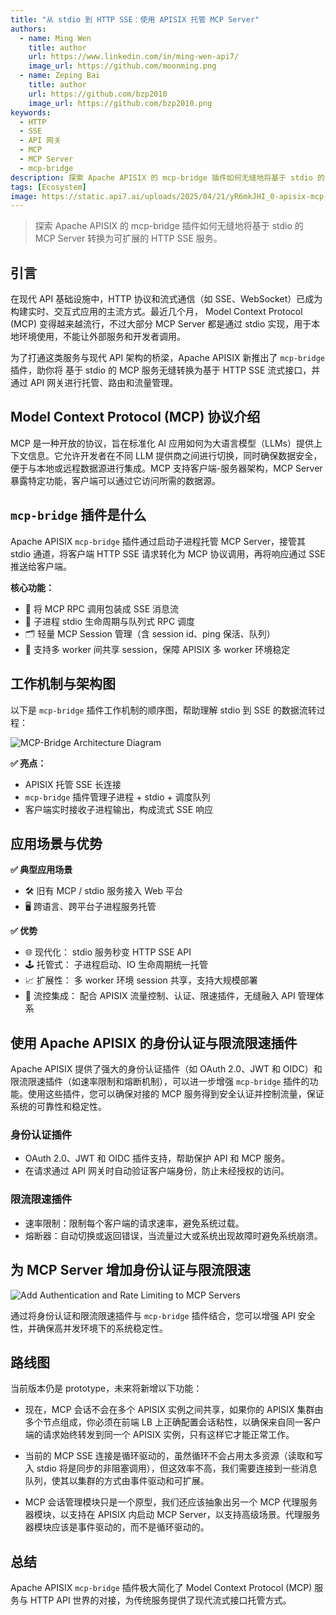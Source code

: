 ```yaml
---
title: "从 stdio 到 HTTP SSE：使用 APISIX 托管 MCP Server"
authors:
  - name: Ming Wen
    title: author
    url: https://www.linkedin.com/in/ming-wen-api7/
    image_url: https://github.com/moonming.png
  - name: Zeping Bai
    title: author
    url: https://github.com/bzp2010
    image_url: https://github.com/bzp2010.png
keywords:
  - HTTP
  - SSE
  - API 网关
  - MCP
  - MCP Server
  - mcp-bridge
description: 探索 Apache APISIX 的 mcp-bridge 插件如何无缝地将基于 stdio 的 MCP Server 转换为可扩展的 HTTP SSE 服务。了解如何通过身份认证增强 API 安全性，通过限流提高系统可靠性，同时为云原生架构优化 MCP 服务。
tags: [Ecosystem]
image: https://static.api7.ai/uploads/2025/04/21/yR6mkJHI_0-apisix-mcp-server-cover.webp
---
```


>探索 Apache APISIX 的 mcp-bridge 插件如何无缝地将基于 stdio 的 MCP Server 转换为可扩展的 HTTP SSE 服务。

<!--truncate-->

## 引言

在现代 API 基础设施中，HTTP 协议和流式通信（如 SSE、WebSocket）已成为构建实时、交互式应用的主流方式。最近几个月， Model Context Protocol (MCP) 变得越来越流行，不过大部分 MCP Server 都是通过 stdio 实现，用于本地环境使用，不能让外部服务和开发者调用。

为了打通这类服务与现代 API 架构的桥梁，Apache APISIX 新推出了 `mcp-bridge` 插件，助你将 基于 stdio 的 MCP 服务无缝转换为基于 HTTP SSE 流式接口，并通过 API 网关进行托管、路由和流量管理。

## Model Context Protocol (MCP) 协议介绍

MCP 是一种开放的协议，旨在标准化 AI 应用如何为大语言模型（LLMs）提供上下文信息。它允许开发者在不同 LLM 提供商之间进行切换，同时确保数据安全，便于与本地或远程数据源进行集成。MCP 支持客户端-服务器架构，MCP Server 暴露特定功能，客户端可以通过它访问所需的数据源。

## `mcp-bridge` 插件是什么

Apache APISIX `mcp-bridge` 插件通过启动子进程托管 MCP Server，接管其 stdio 通道，将客户端 HTTP SSE 请求转化为 MCP 协议调用，再将响应通过 SSE 推送给客户端。

**核心功能：**

- 📡 将 MCP RPC 调用包装成 SSE 消息流
- 🔄 子进程 stdio 生命周期与队列式 RPC 调度
- 🗂️ 轻量 MCP Session 管理（含 session id、ping 保活、队列）
- 🧰 支持多 worker 间共享 session，保障 APISIX 多 worker 环境稳定

## 工作机制与架构图

以下是 `mcp-bridge` 插件工作机制的顺序图，帮助理解 stdio 到 SSE 的数据流转过程：

![MCP-Bridge Architecture Diagram](https://static.api7.ai/uploads/2025/04/21/7gnb0QrW_1-mcp-bridge-sequence-diagram.webp)

**✅ 亮点：**

- APISIX 托管 SSE 长连接
- `mcp-bridge` 插件管理子进程 + stdio + 调度队列
- 客户端实时接收子进程输出，构成流式 SSE 响应

## 应用场景与优势

**✅ 典型应用场景**

- 🛠️ 旧有 MCP / stdio 服务接入 Web 平台
- 🖥️ 跨语言、跨平台子进程服务托管

**✅ 优势**

- 🌐 现代化： stdio 服务秒变 HTTP SSE API
- 🕹️ 托管式： 子进程启动、IO 生命周期统一托管
- 📈 扩展性： 多 worker 环境 session 共享，支持大规模部署
- 🔄 流控集成： 配合 APISIX 流量控制、认证、限速插件，无缝融入 API 管理体系

## 使用 Apache APISIX 的身份认证与限流限速插件

Apache APISIX 提供了强大的身份认证插件（如 OAuth 2.0、JWT 和 OIDC）和限流限速插件（如速率限制和熔断机制），可以进一步增强 `mcp-bridge` 插件的功能。使用这些插件，您可以确保对接的 MCP 服务得到安全认证并控制流量，保证系统的可靠性和稳定性。

### 身份认证插件

- OAuth 2.0、JWT 和 OIDC 插件支持，帮助保护 API 和 MCP 服务。
- 在请求通过 API 网关时自动验证客户端身份，防止未经授权的访问。

### 限流限速插件

- 速率限制：限制每个客户端的请求速率，避免系统过载。
- 熔断器：自动切换或返回错误，当流量过大或系统出现故障时避免系统崩溃。

## 为 MCP Server 增加身份认证与限流限速

![Add Authentication and Rate Limiting to MCP Servers](https://static.api7.ai/uploads/2025/04/21/ffwep58W_2-add-auth-and-rate-limiting-to-mcp-server.webp)

通过将身份认证和限流限速插件与 `mcp-bridge` 插件结合，您可以增强 API 安全性，并确保高并发环境下的系统稳定性。

## 路线图

当前版本仍是 prototype，未来将新增以下功能：

- 现在，MCP 会话不会在多个 APISIX 实例之间共享，如果你的 APISIX 集群由多个节点组成，你必须在前端 LB 上正确配置会话粘性，以确保来自同一客户端的请求始终转发到同一个 APISIX 实例，只有这样它才能正常工作。

- 当前的 MCP SSE 连接是循环驱动的，虽然循环不会占用太多资源（读取和写入 stdio 将是同步的非阻塞调用），但这效率不高，我们需要连接到一些消息队列，使其以集群的方式由事件驱动和可扩展。

- MCP 会话管理模块只是一个原型，我们还应该抽象出另一个 MCP 代理服务器模块，以支持在 APISIX 内启动 MCP Server，以支持高级场景。代理服务器模块应该是事件驱动的，而不是循环驱动的。

## 总结

Apache APISIX `mcp-bridge` 插件极大简化了 Model Context Protocol (MCP) 服务与 HTTP API 世界的对接，为传统服务提供了现代流式接口托管方式。
